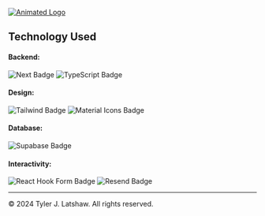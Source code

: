 [![Animated Logo](https://tylerlatshaw.com/static/gradient-logo-animated.svg  "Animated Logo")](https://tylerlatshaw.com/  "Animated Logo")

## Technology Used

#### Backend:

<a href="https://www.npmjs.com/package/next" style="text-decoration: none;" target="_blank">
    <img src="https://img.shields.io/badge/dynamic/json?url=https%3A%2F%2Fgithub.com%2Ftylerlatshaw%2FPersonal-Website%2Fraw%2Fmain%2Fpackage.json&query=%24.dependencies.next&logo=npm&label=NextJS&color=red&style=for-the-badge" alt="Next Badge">
</a>
<a href="https://www.npmjs.com/package/typescript" style="text-decoration: none;" target="_blank">
    <img src="https://img.shields.io/badge/dynamic/json?url=https%3A%2F%2Fgithub.com%2Ftylerlatshaw%2FPersonal-Website%2Fraw%2Fmain%2Fpackage.json&query=%24.devDependencies.typescript&logo=typescript&logoColor=blue&label=TypeScript&color=blue&style=for-the-badge" alt="TypeScript Badge">
</a>

#### Design:

<a href="https://www.npmjs.com/package/tailwindcss" style="text-decoration: none;" target="_blank">
    <img src="https://img.shields.io/badge/dynamic/json?url=https%3A%2F%2Fgithub.com%2Ftylerlatshaw%2FPersonal-Website%2Fraw%2Fmain%2Fpackage.json&query=%24.dependencies.tailwindcss&logo=tailwindcss&label=Tailwind&style=for-the-badge" alt="Tailwind Badge">
</a>
<a href="https://www.npmjs.com/package/@mui/icons-material" style="text-decoration: none;" target="_blank">
    <img src="https://img.shields.io/badge/dynamic/json?url=https%3A%2F%2Fgithub.com%2Ftylerlatshaw%2FPersonal-Website%2Fraw%2Fmain%2Fpackage.json&query=%24.dependencies%5B%22%40mui%2Ficons-material%22%5D&logo=mui&label=Material%20Icons&color=blue&style=for-the-badge" alt="Material Icons Badge">
</a>

#### Database:

<a href="https://www.npmjs.com/package/@supabase/supabase-js" style="text-decoration: none;" target="_blank">
    <img src="https://img.shields.io/badge/dynamic/json?url=https%3A%2F%2Fgithub.com%2Ftylerlatshaw%2FPersonal-Website%2Fraw%2Fmain%2Fpackage.json&query=%24.dependencies%5B%22%40supabase%2Fsupabase-js%22%5D&logo=supabase&logoColor=darkgreen&label=Supabase&color=darkgreen&style=for-the-badge" alt="Supabase Badge">
</a>

#### Interactivity: 

<a href="https://www.npmjs.com/package/react-hook-form" style="text-decoration: none;" target="_blank">
    <img src="https://img.shields.io/badge/dynamic/json?url=https%3A%2F%2Fgithub.com%2Ftylerlatshaw%2FPersonal-Website%2Fraw%2Fmain%2Fpackage.json&query=%24.dependencies%5B%22react-hook-form%22%5D&logo=react-hook-form&logoColor=F9C7EF&label=React%20Hook%20Form&color=EC598F&style=for-the-badge" alt="React Hook Form Badge">
</a>
<a href="https://www.npmjs.com/package/resend" style="text-decoration: none;" target="_blank">
    <img src="https://img.shields.io/badge/dynamic/json?url=https%3A%2F%2Fgithub.com%2Ftylerlatshaw%2FPersonal-Website%2Fraw%2Fmain%2Fpackage.json&query=%24.dependencies%5B%22resend%22%5D&logo=resend&logoColor=green&label=Resend&color=darkgreen&style=for-the-badge" alt="Resend Badge">
</a>

<hr />

&copy; 2024 Tyler J. Latshaw. All rights reserved.